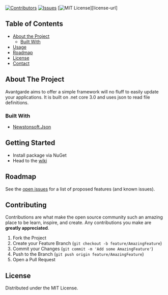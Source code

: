 [![Contributors][contributors-shield]][contributors-url]
[![Issues][issues-shield]][issues-url]
[![MIT License][license-shield]][license-url]


<!-- TABLE OF CONTENTS -->
## Table of Contents

* [About the Project](#about-the-project)
  * [Built With](#built-with)
* [Usage](#usage)
* [Roadmap](#roadmap)
* [License](#license)
* [Contact](#contact)



<!-- ABOUT THE PROJECT -->
## About The Project

Avantgarde aims to offer a simple framework will no fluff to easily update your applications. It is built on .net core 3.0 and uses json to read file definitions.


### Built With
* [Newstonsoft.Json](https://www.newtonsoft.com/json)

<!-- GETTING STARTED -->
## Getting Started

* Install package via NuGet
* Head to the [wiki](https://github.com/Gabisonfire/avantgarde-lib/wiki)

<!-- ROADMAP -->
## Roadmap

See the [open issues](https://github.com/othneildrew/Best-README-Template/issues) for a list of proposed features (and known issues).


<!-- CONTRIBUTING -->
## Contributing

Contributions are what make the open source community such an amazing place to be learn, inspire, and create. Any contributions you make are **greatly appreciated**.

1. Fork the Project
2. Create your Feature Branch (`git checkout -b feature/AmazingFeature`)
3. Commit your Changes (`git commit -m 'Add some AmazingFeature'`)
4. Push to the Branch (`git push origin feature/AmazingFeature`)
5. Open a Pull Request


<!-- LICENSE -->
## License

Distributed under the MIT License.


<!-- MARKDOWN LINKS & IMAGES -->
<!-- https://www.markdownguide.org/basic-syntax/#reference-style-links -->
[contributors-shield]: https://img.shields.io/github/contributors/abisonfire/avantgarde-lib.svg?style=flat-square
[contributors-url]: https://github.com/Gabisonfire/avantgarde-lib/graphs/contributors
[issues-shield]: https://img.shields.io/github/Gabisonfire/avantgarde-lib.svg?style=flat-square
[issues-url]: https://github.com/Gabisonfire/avantgarde-lib/issues
[license-shield]: https://img.shields.io/github/license/othneildrew/Best-README-Template.svg?style=flat-square
